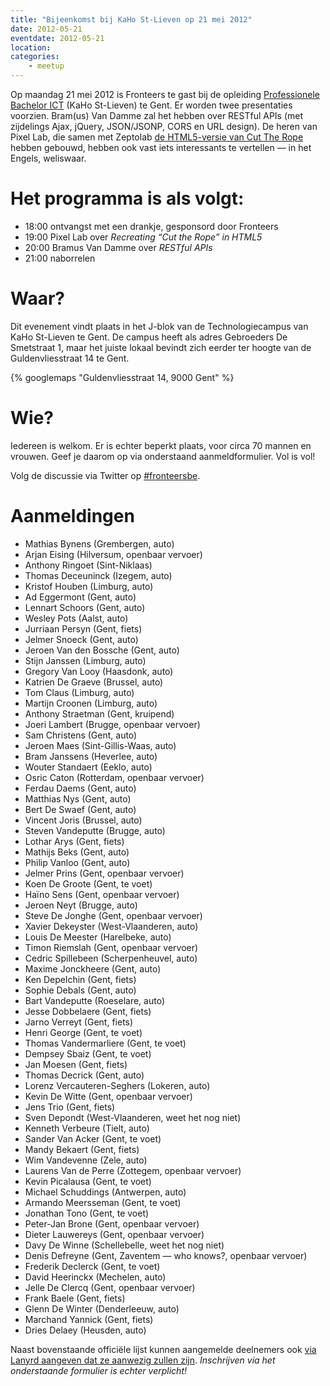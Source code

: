 ```yaml
---
title: "Bijeenkomst bij KaHo St-Lieven op 21 mei 2012"
date: 2012-05-21
eventdate: 2012-05-21
location: 
categories: 
    - meetup
---
```

Op maandag 21 mei 2012 is Fronteers te gast bij de opleiding [Professionele Bachelor ICT](http://www.ikdoeict.be/nl/) (KaHo St-Lieven) te Gent. Er worden twee presentaties voorzien. Bram(us) Van Damme zal het hebben over RESTful APIs (met zijdelings Ajax, jQuery, JSON/JSONP, CORS en URL design). De heren van Pixel Lab, die samen met Zeptolab [de HTML5-versie van Cut The Rope](http://www.cuttherope.ie/dev/) hebben gebouwd, hebben ook vast iets interessants te vertellen — in het Engels, weliswaar.

# Het programma is als volgt:

* 18:00 ontvangst met een drankje, gesponsord door Fronteers
* 19:00 Pixel Lab over _Recreating “Cut the Rope” in HTML5_
* 20:00 Bramus Van Damme over _RESTful APIs_
* 21:00 naborrelen

# Waar?

Dit evenement vindt plaats in het J-blok van de Technologiecampus van KaHo St-Lieven te Gent. De campus heeft als adres Gebroeders De Smetstraat 1, maar het juiste lokaal bevindt zich eerder ter hoogte van de Guldenvliesstraat 14 te Gent.

{% googlemaps "Guldenvliesstraat 14, 9000 Gent" %}

# Wie?

Iedereen is welkom. Er is echter beperkt plaats, voor circa 70 mannen en vrouwen. Geef je daarom op via onderstaand aanmeldformulier. Vol is vol!

Volg de discussie via Twitter op [#fronteersbe](https://twitter.com/search?q=%23fronteersbe).

# Aanmeldingen

* Mathias Bynens (Grembergen, auto)
* Arjan Eising (Hilversum, openbaar vervoer)
* Anthony Ringoet (Sint-Niklaas)
* Thomas Deceuninck (Izegem, auto)
* Kristof Houben (Limburg, auto)
* Ad Eggermont (Gent, auto)
* Lennart Schoors (Gent, auto)
* Wesley Pots (Aalst, auto)
* Jurriaan Persyn (Gent, fiets)
* Jelmer Snoeck (Gent, auto)
* Jeroen Van den Bossche (Gent, auto)
* Stijn Janssen (Limburg, auto)
* Gregory Van Looy (Haasdonk, auto)
* Katrien De Graeve (Brussel, auto)
* Tom Claus (Limburg, auto)
* Martijn Croonen (Limburg, auto)
* Anthony Straetman (Gent, kruipend)
* Joeri Lambert (Brugge, openbaar vervoer)
* Sam Christens (Gent, auto)
* Jeroen Maes (Sint-Gillis-Waas, auto)
* Bram Janssens (Heverlee, auto)
* Wouter Standaert (Eeklo, auto)
* Osric Caton (Rotterdam, openbaar vervoer)
* Ferdau Daems (Gent, auto)
* Matthias Nys (Gent, auto)
* Bert De Swaef (Gent, auto)
* Vincent Joris (Brussel, auto)
* Steven Vandeputte (Brugge, auto)
* Lothar Arys (Gent, fiets)
* Mathijs Beks (Gent, auto)
* Philip Vanloo (Gent, auto)
* Jelmer Prins (Gent, openbaar vervoer)
* Koen De Groote (Gent, te voet)
* Haïno Sens (Gent, openbaar vervoer)
* Jeroen Neyt (Brugge, auto)
* Steve De Jonghe (Gent, openbaar vervoer)
* Xavier Dekeyster (West-Vlaanderen, auto)
* Louis De Meester (Harelbeke, auto)
* Timon Riemslah (Gent, openbaar vervoer)
* Cedric Spillebeen (Scherpenheuvel, auto)
* Maxime Jonckheere (Gent, auto)
* Ken Depelchin (Gent, fiets)
* Sophie Debals (Gent, auto)
* Bart Vandeputte (Roeselare, auto)
* Jesse Dobbelaere (Gent, fiets)
* Jarno Verreyt (Gent, fiets)
* Henri George (Gent, te voet)
* Thomas Vandermarliere (Gent, te voet)
* Dempsey Sbaiz (Gent, te voet)
* Jan Moesen (Gent, fiets)
* Thomas Decrick (Gent, auto)
* Lorenz Vercauteren-Seghers (Lokeren, auto)
* Kevin De Witte (Gent, openbaar vervoer)
* Jens Trio (Gent, fiets)
* Sven Depondt (West-Vlaanderen, weet het nog niet)
* Kenneth Verbeure (Tielt, auto)
* Sander Van Acker (Gent, te voet)
* Mandy Bekaert (Gent, fiets)
* Wim Vandevenne (Zele, auto)
* Laurens Van de Perre (Zottegem, openbaar vervoer)
* Kevin Picalausa (Gent, te voet)
* Michael Schuddings (Antwerpen, auto)
* Armando Meersseman (Gent, te voet)
* Jonathan Tono (Gent, te voet)
* Peter-Jan Brone (Gent, openbaar vervoer)
* Dieter Lauwereys (Gent, openbaar vervoer)
* Davy De Winne (Schellebelle, weet het nog niet)
* Denis Defreyne (Gent, Zaventem — who knows?, openbaar vervoer)
* Frederik Declerck (Gent, te voet)
* David Heerinckx (Mechelen, auto)
* Jelle De Clercq (Gent, openbaar vervoer)
* Frank Baele (Gent, fiets)
* Glenn De Winter (Denderleeuw, auto)
* Marchand Yannick (Gent, fiets)
* Dries Delaey (Heusden, auto)

Naast bovenstaande officiële lijst kunnen aangemelde deelnemers ook [via Lanyrd aangeven dat ze aanwezig zullen zijn](http://lanyrd.com/2012/fronteersbe-kahosl/). *Inschrijven via het onderstaande formulier is echter verplicht!*

